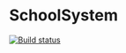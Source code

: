 # SchoolSystem
[![Build status](https://ci.appveyor.com/api/projects/status/049uv5hj8iiw47mh?svg=true)](https://ci.appveyor.com/project/RuzmanovDev/schoolsystemproject)